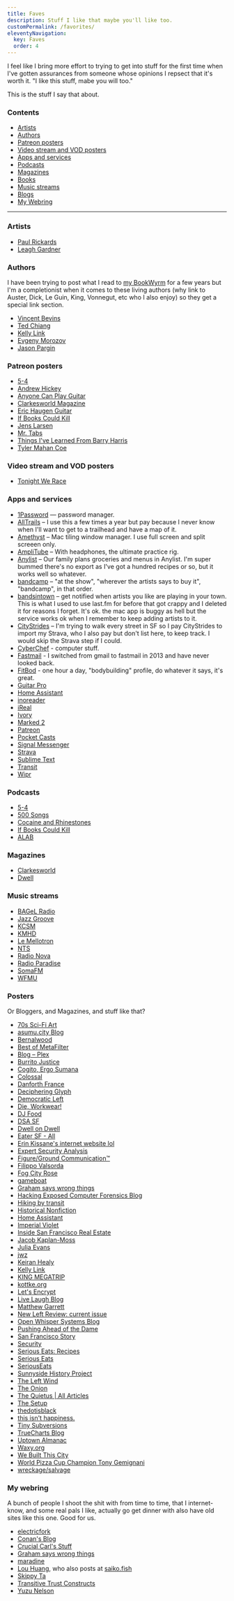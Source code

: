 ```yaml
---
title: Faves
description: Stuff I like that maybe you'll like too.
customPermalink: /favorites/
eleventyNavigation:
  key: Faves
  order: 4
---
```


I feel like I bring more effort to trying to get into stuff for the first time when I've gotten assurances from someone whose opinions I repsect that it's worth it. "I like this stuff, mabe you will too."

This is the stuff I say that about.

### Contents

* [Artists](#artists)
* [Authors](#authors)
* [Patreon posters](#patreon-posters)
* [Video stream and VOD posters](#video-stream-and-vod-posters)
* [Apps and services](#apps-and-services)
* [Podcasts](#podcasts)
* [Magazines](#magazines)
* [Books](#books)
* [Music streams](#music-streams)
* [Blogs](#blogs)
* [My Webring](#my-webring)

---

### Artists

* [Paul Rickards](https://shop.paulrickards.com/)
* [Leagh Gardner](https://leahgardner.art/)

### Authors

I have been trying to post what I read to [my BookWyrm](https://bookwyrm.social/user/gravely) for a few years but I'm a completionist when it comes to these living authors (why link to Auster, Dick, Le Guin, King, Vonnegut, etc who I also enjoy) so they get a special link section.

* [Vincent Bevins](https://vincentbevins.com)
* [Ted Chiang](https://www.penguinrandomhouse.com/authors/2135536/ted-chiang/)
* [Kelly Link](http://kellylink.net/)
* [Evgeny Morozov](https://evgenymorozov.net)
* [Jason Pargin](https://johndiesattheend.com)

### Patreon posters

* [5-4](https://www.patreon.com/fivefourpod)
* [Andrew Hickey](https://www.patreon.com/c/AndrewHickey/posts)
* [Anyone Can Play Guitar](https://www.patreon.com/c/anyonecanplayguitar/)
* [Clarkesworld Magazine](https://www.patreon.com/c/clarkesworld/posts)
* [Eric Haugen Guitar](https://www.patreon.com/c/erichaugenguitar/posts)
* [If Books Could Kill](https://www.patreon.com/c/IfBooksPod/home)
* [Jens Larsen](https://www.patreon.com/c/jenslarsen/posts)
* [Mr. Tabs](https://www.patreon.com/c/MrTabs/posts)
* [Things I've Learned From Barry Harris](https://www.patreon.com/c/tilfbarryharris/posts)
* [Tyler Mahan Coe](https://www.patreon.com/c/tylermahancoe/posts)

### Video stream and VOD posters

* [Tonight We Race](https://www.twitch.tv/tonightwerace)

### Apps and services

* [1Password](http://1password.com/) — password manager.
* [AllTrails](https://www.alltrails.com) – I use this a few times a year but pay because I never know when I'll want to get to a trailhead and have a map of it.
* [Amethyst](https://ianyh.com/amethyst/) – Mac tiling window manager. I use full screen and split screeen only.
* [AmpliTube](https://www.ikmultimedia.com/products/amplitube5/) – With headphones, the ultimate practice rig.
* [Anylist](https://www.anylist.com/web) – Our family plans groceries and menus in Anylist. I'm super bummed there's no export as I've got a hundred recipes or so, but it works well so whatever.
* [bandcamp](https://bandcamp.com/) – "at the show", "wherever the artists says to buy it", "bandcamp", in that order.
* [bandsintown](https://www.bandsintown.com) – get notified when artists you like are playing in your town. This is what I used to use last.fm for before that got crappy and I deleted it for reasons I forget. It's ok. the mac app is buggy as hell but the service works ok when I remember to keep adding artists to it.
* [CityStrides](https://citystrides.com/) – I'm trying to walk every street in SF so I pay CityStrides to import my Strava, who I also pay but don't list here, to keep track. I would skip the Strava step if I could.
* [CyberChef](https://gchq.github.io/CyberChef/) - computer stuff.
* [Fastmail](https://www.fastmail.com) - I switched from gmail to fastmail in 2013 and have never looked back.
* [FitBod](https://fitbod.me/) - one hour a day, "bodybuilding" profile, do whatever it says, it's great.
* [Guitar Pro](https://www.guitar-pro.com/)
* [Home Assistant](https://www.home-assistant.io)
* [inoreader](https://www.inoreader.com/)
* [iReal](https://www.irealpro.com)
* [Ivory](https://tapbots.com/ivory/)
* [Marked 2](https://marked2app.com/)
* [Patreon](https://www.patreon.com/home)
* [Pocket Casts](https://pocketcasts.com/)
* [Signal Messenger](https://signal.org/)
* [Strava](https://www.strava.com/)
* [Sublime Text](https://www.sublimetext.com/)
* [Transit](https://transitapp.com)
* [Wipr](https://kaylees.site/wipr2.html)

### Podcasts

* [5-4](https://www.fivefourpod.com/)
* [500 Songs](https://500songs.com/)
* [Cocaine and Rhinestones](https://cocaineandrhinestones.com/)
* [If Books Could Kill](https://www.ifbookspod.com/)
* [ALAB](https://alabpodcast.com/)

### Magazines

* [Clarkesworld](https://clarkesworldmagazine.com)
* [Dwell](http://dwell.com)

### Music streams

* [BAGeL Radio](https://www.bagelradio.com/listen)
* [Jazz Groove](https://jazzgroove.org/)
* [KCSM](https://www.kcsm.org/)
* [KMHD](https://www.kmhd.org)
* [Le Mellotron](https://www.lemellotron.com/)
* [NTS](https://www.nts.live/)
* [Radio Nova](https://www.nova.fr/)
* [Radio Paradise](https://radioparadise.com/)
* [SomaFM](https://somafm.com/)
* [WFMU](https://wfmu.org/)

### Posters

Or Bloggers, and Magazines, and stuff like that?

* [70s Sci-Fi Art](https://70sscifiart.tumblr.com/)
* [asumu.city Blog](https://asumu.city/)
* [Bernalwood](https://bernalwood.wordpress.com/)
* [Best of MetaFilter](http://bestof.metafilter.com/)
* [Blog – Plex](https://www.plex.tv/)
* [Burrito Justice](https://burritojustice.com/)
* [Cogito, Ergo Sumana](https://harihareswara.net/rss/)
* [Colossal](https://www.thisiscolossal.com/)
* [Danforth France](https://danforth.tumblr.com/)
* [Deciphering Glyph](https://blog.glyph.im/)
* [Democratic Left](https://democraticleft.dsausa.org)
* [Die, Workwear!](https://dieworkwear.com/)
* [DJ Food](https://www.djfood.org/)
* [DSA SF](https://www.dsasf.org/)
* [Dwell on Dwell](https://www.dwell.com/)
* [Eater SF - All](https://sf.eater.com/)
* [Erin Kissane's internet website lol](https://erinkissane.com/)
* [Expert Security Analysis](http://insecurety.net/)
* [Figure/Ground Communication™](https://figureground.org/)
* [Filippo Valsorda](https://words.filippo.io)
* [Fog City Rose](https://fogcityrose.com)
* [gameboat](https://gameboat.org)
* [Graham says wrong things](https://graham.posthaven.com/)
* [Hacking Exposed Computer Forensics Blog](http://hackingexposedcomputerforensicsblog.blogspot.com/)
* [Hiking by transit](https://hikingbytransit.com/hikes/)
* [Historical Nonfiction](https://historical-nonfiction.tumblr.com/)
* [Home Assistant](https://home-assistant.io/)
* [Imperial Violet](https://www.imperialviolet.org/)
* [Inside San Francisco Real Estate](https://www.insidesfre.com/)
* [Jacob Kaplan-Moss](https://jacobian.org/)
* [Julia Evans](https://jvns.ca/)
* [jwz](https://www.jwz.org/blog/)
* [Keiran Healy](https://kieranhealy.org)
* [Kelly Link](https://kellylink.net/)
* [KING MEGATRIP](https://megatrip.blogspot.com/)
* [kottke.org](https://www.kottke.org/)
* [Let's Encrypt](https://letsencrypt.org//)
* [Live Laugh Blog](https://livelaugh.blog/)
* [Matthew Garrett](https://mjg59.dreamwidth.org/)
* [New Left Review: current issue](https://newleftreview.org/)
* [Open Whisper Systems Blog](https://signal.org/blog/)
* [Pushing Ahead of the Dame](https://bowiesongs.wordpress.com/)
* [San Francisco Story](https://www.sanfranciscostory.com/)
* [Security](https://scarybeastsecurity.blogspot.com/)
* [Serious Eats: Recipes](https://www.seriouseats.com/recipes/)
* [Serious Eats](http://www.seriouseats.com/)
* [SeriousEats](https://www.youtube.com/channel/UC6S5a3MQtr_PSWZxysXkOCg/videos)
* [Sunnyside History Project](https://sunnysidehistory.org/)
* [The Left Wind](https://theleftwind.wordpress.com/)
* [The Onion](https://www.theonion.com/)
* [The Quietus | All Articles](https://thequietus.com/)
* [The Setup](http://usesthis.com/)
* [thedotisblack](http://thedotisblack.tumblr.com/)
* [this isn't happiness.](https://thisisnthappiness.com/)
* [Tiny Subversions](https://tinysubversions.com/notes/)
* [TrueCharts Blog](https://truecharts.org/news)
* [Uptown Almanac](https://uptownalmanac.com/)
* [Waxy.org](http://waxy.org/)
* [We Built This City](https://webuiltthiscity.tumblr.com/)
* [World Pizza Cup Champion Tony Gemignani](https://www.tonygemignani.com/)
* [wreckage/salvage](https://www.wrecka.ge/)


### My webring

A bunch of people I shoot the shit with from time to time, that I internet-know, and some real pals I like, actually go get dinner with also have old sites like this one. Good for us.

* [electricfork](https://electricfork.com)
* [Conan's Blog](https://conan.posthaven.com/)
* [Crucial Carl's Stuff](https://crucialcarl.blogspot.com)
* [Graham says wrong things](https://graham.posthaven.com/)
* [maradine](http://maradine.com)
* [Lou Huang](https://louhuang.com), who also posts at [saiko.fish](https://saiko.fish)
* [Skippy Ta](https://www.skippyta.com)
* [Transitive Trust Constructs](https://ttconstructs.com/)
* [Yuzu Nelson](https://yuzunelson.com)
